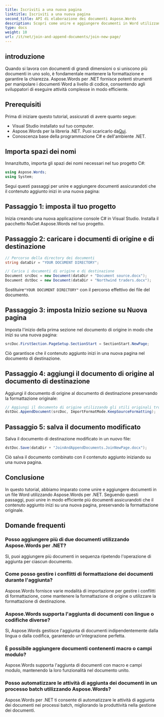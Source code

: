 ```yaml
---
title: Iscriviti a una nuova pagina
linktitle: Iscriviti a una nuova pagina
second_title: API di elaborazione dei documenti Aspose.Words
description: Scopri come unire e aggiungere documenti in Word utilizzando Aspose.Words per .NET. Segui la nostra guida passo passo per un'unione efficiente dei documenti.
type: docs
weight: 10
url: /it/net/join-and-append-documents/join-new-page/
---
```

## introduzione

Quando si lavora con documenti di grandi dimensioni o si uniscono più documenti in uno solo, è fondamentale mantenere la formattazione e garantire la chiarezza. Aspose.Words per .NET fornisce potenti strumenti per manipolare i documenti Word a livello di codice, consentendo agli sviluppatori di eseguire attività complesse in modo efficiente.

## Prerequisiti

Prima di iniziare questo tutorial, assicurati di avere quanto segue:
- Visual Studio installato sul tuo computer.
-  Aspose.Words per la libreria .NET. Puoi scaricarlo da[Qui](https://releases.aspose.com/words/net/).
- Conoscenza base della programmazione C# e dell'ambiente .NET.

## Importa spazi dei nomi

Innanzitutto, importa gli spazi dei nomi necessari nel tuo progetto C#:

```csharp
using Aspose.Words;
using System;
```

Segui questi passaggi per unire e aggiungere documenti assicurandoti che il contenuto aggiunto inizi in una nuova pagina:

## Passaggio 1: imposta il tuo progetto

Inizia creando una nuova applicazione console C# in Visual Studio. Installa il pacchetto NuGet Aspose.Words nel tuo progetto.

## Passaggio 2: caricare i documenti di origine e di destinazione

```csharp
// Percorso della directory dei documenti
string dataDir = "YOUR DOCUMENT DIRECTORY";

// Carica i documenti di origine e di destinazione
Document srcDoc = new Document(dataDir + "Document source.docx");
Document dstDoc = new Document(dataDir + "Northwind traders.docx");
```

 Sostituire`"YOUR DOCUMENT DIRECTORY"` con il percorso effettivo dei file del documento.

## Passaggio 3: imposta Inizio sezione su Nuova pagina

Imposta l'inizio della prima sezione nel documento di origine in modo che inizi su una nuova pagina:

```csharp
srcDoc.FirstSection.PageSetup.SectionStart = SectionStart.NewPage;
```

Ciò garantisce che il contenuto aggiunto inizi in una nuova pagina nel documento di destinazione.

## Passaggio 4: aggiungi il documento di origine al documento di destinazione

Aggiungi il documento di origine al documento di destinazione preservando la formattazione originale:

```csharp
// Aggiungi il documento di origine utilizzando gli stili originali trovati nel documento di origine.
dstDoc.AppendDocument(srcDoc, ImportFormatMode.KeepSourceFormatting);
```

## Passaggio 5: salva il documento modificato

Salva il documento di destinazione modificato in un nuovo file:

```csharp
dstDoc.Save(dataDir + "JoinAndAppendDocuments.JoinNewPage.docx");
```

Ciò salva il documento combinato con il contenuto aggiunto iniziando su una nuova pagina.

## Conclusione

In questo tutorial, abbiamo imparato come unire e aggiungere documenti in un file Word utilizzando Aspose.Words per .NET. Seguendo questi passaggi, puoi unire in modo efficiente più documenti assicurandoti che il contenuto aggiunto inizi su una nuova pagina, preservando la formattazione originale.

## Domande frequenti

### Posso aggiungere più di due documenti utilizzando Aspose.Words per .NET?
Sì, puoi aggiungere più documenti in sequenza ripetendo l'operazione di aggiunta per ciascun documento.

### Come posso gestire i conflitti di formattazione dei documenti durante l'aggiunta?
Aspose.Words fornisce varie modalità di importazione per gestire i conflitti di formattazione, come mantenere la formattazione di origine o utilizzare la formattazione di destinazione.

### Aspose.Words supporta l'aggiunta di documenti con lingue o codifiche diverse?
Sì, Aspose.Words gestisce l'aggiunta di documenti indipendentemente dalla lingua o dalla codifica, garantendo un'integrazione perfetta.

### È possibile aggiungere documenti contenenti macro o campi modulo?
Aspose.Words supporta l'aggiunta di documenti con macro e campi modulo, mantenendo la loro funzionalità nel documento unito.

### Posso automatizzare le attività di aggiunta dei documenti in un processo batch utilizzando Aspose.Words?
Aspose.Words per .NET ti consente di automatizzare le attività di aggiunta dei documenti nei processi batch, migliorando la produttività nella gestione dei documenti.